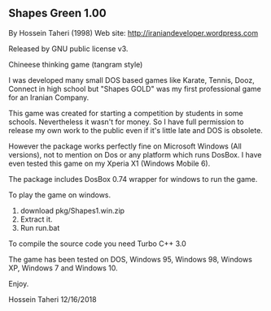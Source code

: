 Shapes Green 1.00
-----------------

By Hossein Taheri (1998)
Web site: http://iraniandeveloper.wordpress.com

Released by GNU public license v3.

Chineese thinking game (tangram style)

I was developed many small DOS based games like Karate, Tennis, Dooz, Connect in high school but "Shapes GOLD" was my first professional game  for an Iranian Company.

This game was created for starting a competition by students in some schools. Nevertheless it wasn't for money. So I have full permission to release my own work to the public even if it's little late and DOS is obsolete.

However the package works perfectly fine on Microsoft Windows (All versions), not to mention on Dos or any platform which runs DosBox. I have even tested this game on my Xperia X1 (Windows Mobile 6).

The package includes DosBox 0.74 wrapper for windows to run the game.

To play the game on windows.
1. download pkg/Shapes1.win.zip
2. Extract it.
3. Run run.bat

To compile the source code you need Turbo C++ 3.0

The game has been tested on DOS, Windows 95, Windows 98, Windows XP, Windows 7 and Windows 10.

Enjoy.

Hossein Taheri
12/16/2018